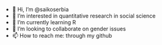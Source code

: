 - 👋 Hi, I’m @saikoserbia
- 👀 I’m interested in quantitative research in social science
- 🌱 I’m currently learning R
- 💞️ I’m looking to collaborate on gender issues
- 📫 How to reach me: through my github 

<!---
saikoserbia/saikoserbia is a ✨ special ✨ repository because its `README.md` (this file) appears on your GitHub profile.
You can click the Preview link to take a look at your changes.
--->
